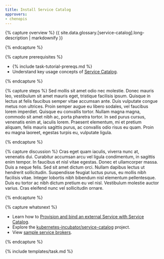 ```yaml
---
title: Install Service Catalog
approvers:
- chenopis
---
```


{% capture overview %}
{{ site.data.glossary.[service-catalog].long-description | markdownify }}



{% endcapture %}


{% capture prerequisites %}
* {% include task-tutorial-prereqs.md %}
* Understand key usage concepts of [Service Catalog](/docs/concepts/service-broker/service-catalog/).

{% endcapture %}


{% capture steps %}
Sed mollis sit amet odio nec molestie. Donec mauris leo, vestibulum sit amet mauris eget, tristique facilisis ipsum. Quisque in lectus at felis faucibus semper vitae accumsan ante. Duis vulputate congue metus non ultrices. Proin semper augue eu libero sodales, vel faucibus lorem imperdiet. Quisque eu convallis tortor. Nullam magna magna, commodo sit amet nibh ac, porta pharetra tortor. In sed purus cursus, venenatis enim at, iaculis lorem. Praesent elementum, mi et pretium aliquam, felis mauris sagittis purus, ac convallis odio risus eu quam. Proin eu magna laoreet, egestas turpis eu, vulputate ligula.

{% endcapture %}


{% capture discussion %}
Cras eget quam iaculis, viverra nunc at, venenatis dui. Curabitur accumsan arcu vel ligula condimentum, in sagittis enim tempor. In faucibus et nisl vitae egestas. Donec et ullamcorper massa. Duis a neque felis. Sed sit amet dictum orci. Nullam dapibus lectus ut hendrerit sollicitudin. Suspendisse feugiat luctus purus, eu mollis nibh facilisis vitae. Integer lobortis nibh bibendum nisl elementum pellentesque. Duis eu tortor ac nibh dictum pretium eu vel nisl. Vestibulum molestie auctor varius. Cras eleifend nunc vel sollicitudin ornare.

{% endcapture %}


{% capture whatsnext %}
* Learn how to [Provision and bind an external Service with Service Catalog](/docs/tasks/service-catalog/provision-bind-external-service/).
* Explore the [kubernetes-incubator/service-catalog](https://github.com/kubernetes-incubator/service-catalog) project.
* View [sample service brokers](https://github.com/openservicebrokerapi/servicebroker/blob/master/gettingStarted.md#sample-service-brokers).


{% endcapture %}


{% include templates/task.md %}
